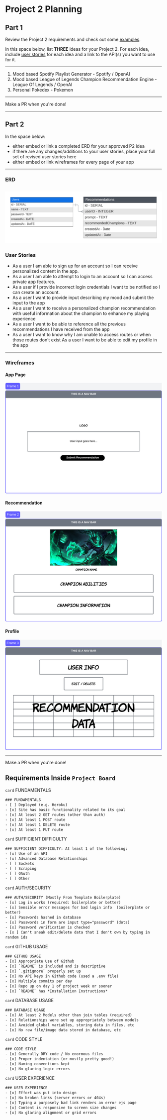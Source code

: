# Project 2 Planning

## Part 1

Review the Project 2 requirements and check out some [examples](https://romebell.gitbook.io/sei-802/projects/past-projects/project2).

In this space below, list **THREE** ideas for your Project 2. For each idea, include [user stories](https://www.atlassian.com/agile/project-management/user-stories) for each idea and a link to the API(s) you want to use for it.

--------------------------------------------------------
1. Mood based Spotify Playlist Generator - Spotify / OpenAI
2. Mood based League of Legends Champion Recommendation Engine - League Of Legends / OpenAI
3. Personal Pokedex - Pokemon
---------------------------------------------------------

Make a PR when you're done!

---

## Part 2

In the space below:
* either embed or link a completed ERD for your approved P2 idea
* if there are any changes/additions to your user stories, place your full set of revised user stories here
* either embed or link wireframes for every page of your app

----------------------------------------------------------
### ERD
![ERD](https://github.com/soyrvelez/lol-champ-recommender/blob/main/resources/lol-recommender-erd.png?sanitize=true)
----------------------------------------------------------
### User Stories
- As a user I am able to sign up for an account so I can receive personalized content in the app.
- As a user I am able to attempt to login to an account so I can access private app features.
- As a user if I provide incorrect login credentials I want to be notified so I can create an account.
- As a user I want to provide input describing my mood and submit the input to the app
- As a user I want to receive a personalized champion recommendation with useful information about the champion to enhance my playing experience
- As a user I want to be able to reference all the previous recommendations I have received from the app
- As a user I want to know why I am unable to access routes or when those routes don’t exist
As a user I want to be able to edit my profile in the app

----------------------------------------------------------
### Wireframes

#### App Page
![App Wireframe](https://github.com/soyrvelez/lol-champ-recommender/blob/main/resources/main-app.png?sanitize=true)

#### Recommendation
![App Wireframe](https://github.com/soyrvelez/lol-champ-recommender/blob/main/resources/recommendation-wireframe.png?sanitize=true)

#### Profile
![User Profile Wireframe](https://github.com/soyrvelez/lol-champ-recommender/blob/main/resources/profile-wireframe.png?sanitize=true)

----------------------------------------------------------

Make a PR when you're done!


## Requirements Inside `Project Board`

`card` FUNDAMENTALS
```
### FUNDAMENTALS
- [ ] Deployed (e.g. Heroku)
- [x] Site has basic functionality related to its goal
- [x] At least 2 GET routes (other than auth)
- [x] At least 1 POST route
- [x] At least 1 DELETE route
- [x] At least 1 PUT route
```

`card` SUFFICIENT DIFFICULTY
```
### SUFFICIENT DIFFICULTY: At least 1 of the following:
- [x] Use of an API
- [x] Advanced Database Relationships
- [ ] Sockets
- [ ] Scraping
- [ ] OAuth
- [ ] Other
```

`card` AUTH/SECURITY
```
### AUTH/SECURITY (Mostly From Template Boilerplate)
- [x] Log in works (required: boilerplate or better)
- [x] Sensible error messages for bad login info  (boilerplate or better)
- [x] Passwords hashed in database
- [x] Passwords in form are input type="password" (dots)
- [x] Password verification is checked
- [x ] Can't sneak edit/delete data that I don't own by typing in random ids
```
`card` GITHUB USAGE
```
### GITHUB USAGE
- [x] Appropriate Use of Github
- [x] `README` is included and is descriptive
- [x] `.gitignore` properly set up
- [x] No API keys in Github code (used a .env file)
- [x] Multiple commits per day
- [x] Repo up on day 1 of project week or sooner
- [x] `README` has *Installation Instructions*
```

`card` DATABASE USAGE
```
### DATABASE USAGE
- [x] At least 2 Models other than join tables (required)
- [x] Relationships were set up appropriately between models
- [x] Avoided global variables, storing data in files, etc
- [x] No raw file/image data stored in database, etc
```

`card` CODE STYLE
```
### CODE STYLE
- [x] Generally DRY code / No enormous files
- [x] Proper indentation (or mostly pretty good!)
- [x] Naming conventions kept
- [x] No glaring logic errors
```
`card` USER EXPERIENCE
```
### USER EXPERIENCE
- [x] Effort was put into design
- [x] No broken links (server errors or 404s)
- [x] Typing a purposely bad link renders an error ejs page
- [x] Content is responsive to screen size changes
- [x] No glaring alignment or grid errors
```
